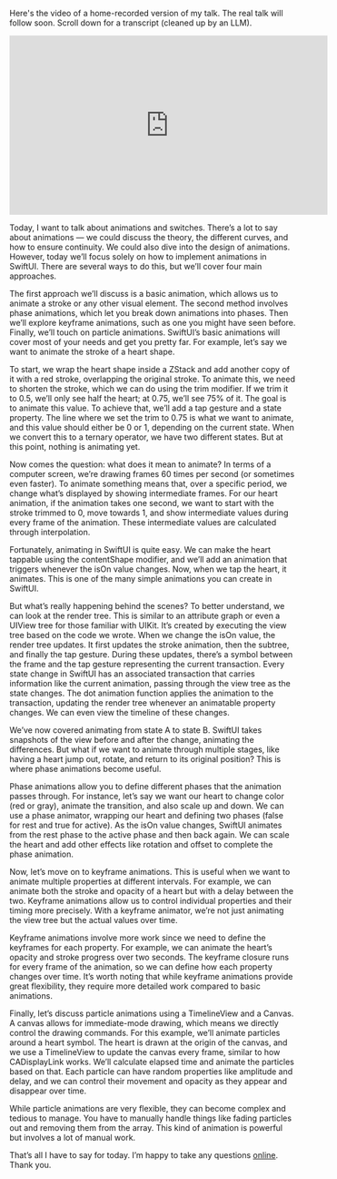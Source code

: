 Here's the video of a home-recorded version of my talk. The real talk will follow soon. Scroll down for a transcript (cleaned up by an LLM).

<iframe width="560" height="315" src="https://www.youtube-nocookie.com/embed/mzpZNaseAIE" title="YouTube video player" frameborder="0" allow="autoplay; encrypted-media; picture-in-picture; web-share" allowfullscreen></iframe>

Today, I want to talk about animations and switches. There’s a lot to say about animations — we could discuss the theory, the different curves, and how to ensure continuity. We could also dive into the design of animations. However, today we’ll focus solely on how to implement animations in SwiftUI. There are several ways to do this, but we’ll cover four main approaches.

The first approach we’ll discuss is a basic animation, which allows us to animate a stroke or any other visual element. The second method involves phase animations, which let you break down animations into phases. Then we’ll explore keyframe animations, such as one you might have seen before. Finally, we’ll touch on particle animations. SwiftUI’s basic animations will cover most of your needs and get you pretty far. For example, let’s say we want to animate the stroke of a heart shape.

To start, we wrap the heart shape inside a ZStack and add another copy of it with a red stroke, overlapping the original stroke. To animate this, we need to shorten the stroke, which we can do using the trim modifier. If we trim it to 0.5, we’ll only see half the heart; at 0.75, we’ll see 75% of it. The goal is to animate this value. To achieve that, we’ll add a tap gesture and a state property. The line where we set the trim to 0.75 is what we want to animate, and this value should either be 0 or 1, depending on the current state. When we convert this to a ternary operator, we have two different states. But at this point, nothing is animating yet.

Now comes the question: what does it mean to animate? In terms of a computer screen, we’re drawing frames 60 times per second (or sometimes even faster). To animate something means that, over a specific period, we change what’s displayed by showing intermediate frames. For our heart animation, if the animation takes one second, we want to start with the stroke trimmed to 0, move towards 1, and show intermediate values during every frame of the animation. These intermediate values are calculated through interpolation.

Fortunately, animating in SwiftUI is quite easy. We can make the heart tappable using the contentShape modifier, and we’ll add an animation that triggers whenever the isOn value changes. Now, when we tap the heart, it animates. This is one of the many simple animations you can create in SwiftUI.

But what’s really happening behind the scenes? To better understand, we can look at the render tree. This is similar to an attribute graph or even a UIView tree for those familiar with UIKit. It’s created by executing the view tree based on the code we wrote. When we change the isOn value, the render tree updates. It first updates the stroke animation, then the subtree, and finally the tap gesture. During these updates, there’s a symbol between the frame and the tap gesture representing the current transaction. Every state change in SwiftUI has an associated transaction that carries information like the current animation, passing through the view tree as the state changes. The dot animation function applies the animation to the transaction, updating the render tree whenever an animatable property changes. We can even view the timeline of these changes.

We’ve now covered animating from state A to state B. SwiftUI takes snapshots of the view before and after the change, animating the differences. But what if we want to animate through multiple stages, like having a heart jump out, rotate, and return to its original position? This is where phase animations become useful.

Phase animations allow you to define different phases that the animation passes through. For instance, let’s say we want our heart to change color (red or gray), animate the transition, and also scale up and down. We can use a phase animator, wrapping our heart and defining two phases (false for rest and true for active). As the isOn value changes, SwiftUI animates from the rest phase to the active phase and then back again. We can scale the heart and add other effects like rotation and offset to complete the phase animation.

Now, let’s move on to keyframe animations. This is useful when we want to animate multiple properties at different intervals. For example, we can animate both the stroke and opacity of a heart but with a delay between the two. Keyframe animations allow us to control individual properties and their timing more precisely. With a keyframe animator, we’re not just animating the view tree but the actual values over time.

Keyframe animations involve more work since we need to define the keyframes for each property. For example, we can animate the heart’s opacity and stroke progress over two seconds. The keyframe closure runs for every frame of the animation, so we can define how each property changes over time. It’s worth noting that while keyframe animations provide great flexibility, they require more detailed work compared to basic animations.

Finally, let’s discuss particle animations using a TimelineView and a Canvas. A canvas allows for immediate-mode drawing, which means we directly control the drawing commands. For this example, we’ll animate particles around a heart symbol. The heart is drawn at the origin of the canvas, and we use a TimelineView to update the canvas every frame, similar to how CADisplayLink works. We’ll calculate elapsed time and animate the particles based on that. Each particle can have random properties like amplitude and delay, and we can control their movement and opacity as they appear and disappear over time.

While particle animations are very flexible, they can become complex and tedious to manage. You have to manually handle things like fading particles out and removing them from the array. This kind of animation is powerful but involves a lot of manual work.

That’s all I have to say for today. I’m happy to take any questions [online](https://m.objc.io/@chris). Thank you.
